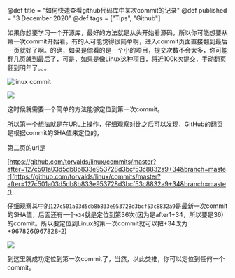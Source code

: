 @def title = "如何快速查看github代码库中某次commit的记录"
@def published = "3 December 2020"
@def tags = ["Tips", "Github"]

如果你想要学习一个开源库，最好的方法就是从头开始看源码，所以你可能想要从第一次commit开始看。有的人可能觉得很简单啊，进入commit页面直接翻到最后一页就好了啊。的确，如果是你看的是一个小的项目，提交次数不会太多，你可能翻几页就到最后了，可是，如果是像Linux这种项目，将近100k次提交，手动翻页翻到明年了。。。

![linux commit](https://cdn.jsdelivr.net/gh/baddate/imagedb/linux-commits-count.png)



![](https://cdn.jsdelivr.net/gh/baddate/imagedb/linux-commit.png)

这时候就需要一个简单的方法能够定位到第一次commit。

所以第一个想法就是在URL上操作，仔细观察对比之后可以发现，GitHub的翻页是根据commit的SHA值来定位的，

第二页的url是

[https://github.com/torvalds/linux/commits/master?after=127c501a03d5db8b833e953728d3bcf53c8832a9+34&branch=master](https://github.com/torvalds/linux/commits/master?after=127c501a03d5db8b833e953728d3bcf53c8832a9+34&branch=master)

仔细观察其中的`127c501a03d5db8b833e953728d3bcf53c8832a9`是最新一次commit的SHA值，后面还有一个`+34`就是定位到第36次(因为是after1+34，所以要是36)的commit。所以要定位到Linux的第一次commit就可以把+34改为+967826(967828-2)

![](https://cdn.jsdelivr.net/gh/baddate/imagedb/linux-commit-first.png)

到这里就成功定位到第一次commit了，当然，以此类推，你可以定位到任何一个commit。